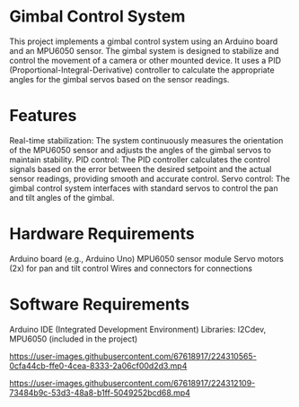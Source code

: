 # Gimbal Control System
This project implements a gimbal control system using an Arduino board and an MPU6050 sensor. The gimbal system is designed to stabilize and control the movement of a camera or other mounted device. It uses a PID (Proportional-Integral-Derivative) controller to calculate the appropriate angles for the gimbal servos based on the sensor readings.

# Features
Real-time stabilization: The system continuously measures the orientation of the MPU6050 sensor and adjusts the angles of the gimbal servos to maintain stability.
PID control: The PID controller calculates the control signals based on the error between the desired setpoint and the actual sensor readings, providing smooth and accurate control.
Servo control: The gimbal control system interfaces with standard servos to control the pan and tilt angles of the gimbal.
# Hardware Requirements
Arduino board (e.g., Arduino Uno)
MPU6050 sensor module
Servo motors (2x) for pan and tilt control
Wires and connectors for connections
# Software Requirements
Arduino IDE (Integrated Development Environment)
Libraries: I2Cdev, MPU6050 (included in the project)


https://user-images.githubusercontent.com/67618917/224310565-0cfa44cb-ffe0-4cea-8333-2a06cf00d2d3.mp4



https://user-images.githubusercontent.com/67618917/224312109-73484b9c-53d3-48a8-b1ff-5049252bcd68.mp4

